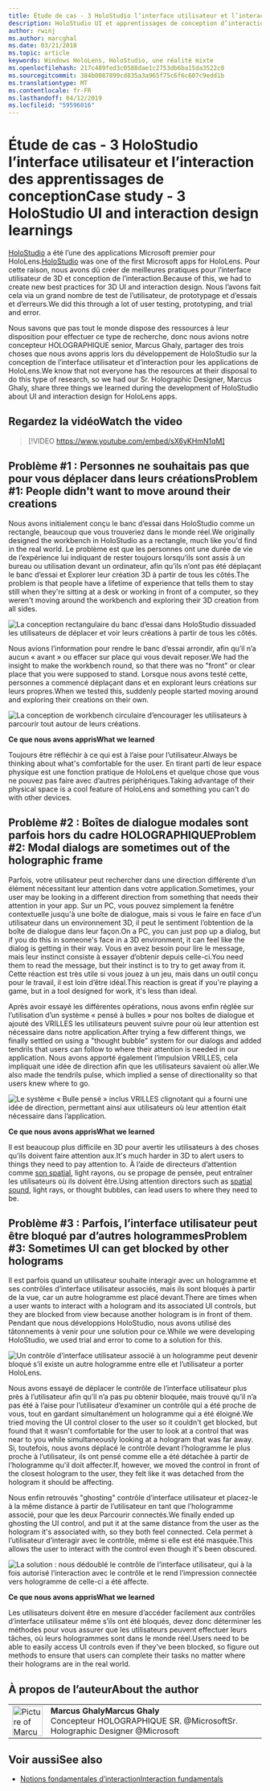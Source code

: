```yaml
---
title: Étude de cas - 3 HoloStudio l’interface utilisateur et l’interaction des apprentissages de conception
description: HoloStudio UI et apprentissages de conception d’interaction
author: rwinj
ms.author: marcghal
ms.date: 03/21/2018
ms.topic: article
keywords: Windows HoloLens, HoloStudio, une réalité mixte
ms.openlocfilehash: 217c489fed3c0588dae1c2753db6ba15da3522c8
ms.sourcegitcommit: 384b0087899cd835a3a965f75c6f6c607c9edd1b
ms.translationtype: MT
ms.contentlocale: fr-FR
ms.lasthandoff: 04/12/2019
ms.locfileid: "59596016"
---
```

# <a name="case-study---3-holostudio-ui-and-interaction-design-learnings"></a><span data-ttu-id="67507-104">Étude de cas - 3 HoloStudio l’interface utilisateur et l’interaction des apprentissages de conception</span><span class="sxs-lookup"><span data-stu-id="67507-104">Case study - 3 HoloStudio UI and interaction design learnings</span></span>

<span data-ttu-id="67507-105">[HoloStudio](https://www.youtube.com/watch?v=BRIJG0x_We8) a été l’une des applications Microsoft premier pour HoloLens.</span><span class="sxs-lookup"><span data-stu-id="67507-105">[HoloStudio](https://www.youtube.com/watch?v=BRIJG0x_We8) was one of the first Microsoft apps for HoloLens.</span></span> <span data-ttu-id="67507-106">Pour cette raison, nous avons dû créer de meilleures pratiques pour l’interface utilisateur de 3D et conception de l’interaction.</span><span class="sxs-lookup"><span data-stu-id="67507-106">Because of this, we had to create new best practices for 3D UI and interaction design.</span></span> <span data-ttu-id="67507-107">Nous l’avons fait cela via un grand nombre de test de l’utilisateur, de prototypage et d’essais et d’erreurs.</span><span class="sxs-lookup"><span data-stu-id="67507-107">We did this through a lot of user testing, prototyping, and trial and error.</span></span>

<span data-ttu-id="67507-108">Nous savons que pas tout le monde dispose des ressources à leur disposition pour effectuer ce type de recherche, donc nous avions notre concepteur HOLOGRAPHIQUE senior, Marcus Ghaly, partager des trois choses que nous avons appris lors du développement de HoloStudio sur la conception de l’interface utilisateur et d’interaction pour les applications de HoloLens.</span><span class="sxs-lookup"><span data-stu-id="67507-108">We know that not everyone has the resources at their disposal to do this type of research, so we had our Sr. Holographic Designer, Marcus Ghaly, share three things we learned during the development of HoloStudio about UI and interaction design for HoloLens apps.</span></span>

## <a name="watch-the-video"></a><span data-ttu-id="67507-109">Regardez la vidéo</span><span class="sxs-lookup"><span data-stu-id="67507-109">Watch the video</span></span>

>[!VIDEO https://www.youtube.com/embed/sX6yKHmN1qM]

## <a name="problem-1-people-didnt-want-to-move-around-their-creations"></a><span data-ttu-id="67507-110">Problème #1 : Personnes ne souhaitais pas que pour vous déplacer dans leurs créations</span><span class="sxs-lookup"><span data-stu-id="67507-110">Problem #1: People didn't want to move around their creations</span></span>

<span data-ttu-id="67507-111">Nous avons initialement conçu le banc d’essai dans HoloStudio comme un rectangle, beaucoup que vous trouveriez dans le monde réel.</span><span class="sxs-lookup"><span data-stu-id="67507-111">We originally designed the workbench in HoloStudio as a rectangle, much like you'd find in the real world.</span></span> <span data-ttu-id="67507-112">Le problème est que les personnes ont une durée de vie de l’expérience lui indiquant de rester toujours lorsqu’ils sont assis à un bureau ou utilisation devant un ordinateur, afin qu’ils n’ont pas été déplaçant le banc d’essai et Explorer leur création 3D à partir de tous les côtés.</span><span class="sxs-lookup"><span data-stu-id="67507-112">The problem is that people have a lifetime of experience that tells them to stay still when they're sitting at a desk or working in front of a computer, so they weren't moving around the workbench and exploring their 3D creation from all sides.</span></span>

![La conception rectangulaire du banc d’essai dans HoloStudio dissuaded les utilisateurs de déplacer et voir leurs créations à partir de tous les côtés.](images/rectangular-workbench-500px.jpg)

<span data-ttu-id="67507-114">Nous avions l’information pour rendre le banc d’essai arrondir, afin qu’il n’a aucun « avant » ou effacer sur place qui vous devait reposer.</span><span class="sxs-lookup"><span data-stu-id="67507-114">We had the insight to make the workbench round, so that there was no "front" or clear place that you were supposed to stand.</span></span> <span data-ttu-id="67507-115">Lorsque nous avons testé cette, personnes a commencé déplaçant dans et en explorant leurs créations sur leurs propres.</span><span class="sxs-lookup"><span data-stu-id="67507-115">When we tested this, suddenly people started moving around and exploring their creations on their own.</span></span>

![La conception de workbench circulaire d’encourager les utilisateurs à parcourir tout autour de leurs créations.](images/circular-workbench-500px.jpg)

<span data-ttu-id="67507-117">**Ce que nous avons appris**</span><span class="sxs-lookup"><span data-stu-id="67507-117">**What we learned**</span></span>

<span data-ttu-id="67507-118">Toujours être réfléchir à ce qui est à l’aise pour l’utilisateur.</span><span class="sxs-lookup"><span data-stu-id="67507-118">Always be thinking about what's comfortable for the user.</span></span> <span data-ttu-id="67507-119">En tirant parti de leur espace physique est une fonction pratique de HoloLens et quelque chose que vous ne pouvez pas faire avec d’autres périphériques.</span><span class="sxs-lookup"><span data-stu-id="67507-119">Taking advantage of their physical space is a cool feature of HoloLens and something you can't do with other devices.</span></span>

## <a name="problem-2-modal-dialogs-are-sometimes-out-of-the-holographic-frame"></a><span data-ttu-id="67507-120">Problème #2 : Boîtes de dialogue modales sont parfois hors du cadre HOLOGRAPHIQUE</span><span class="sxs-lookup"><span data-stu-id="67507-120">Problem #2: Modal dialogs are sometimes out of the holographic frame</span></span>

<span data-ttu-id="67507-121">Parfois, votre utilisateur peut rechercher dans une direction différente d’un élément nécessitant leur attention dans votre application.</span><span class="sxs-lookup"><span data-stu-id="67507-121">Sometimes, your user may be looking in a different direction from something that needs their attention in your app.</span></span> <span data-ttu-id="67507-122">Sur un PC, vous pouvez simplement la fenêtre contextuelle jusqu'à une boîte de dialogue, mais si vous le faire en face d’un utilisateur dans un environnement 3D, il peut le sentiment l’obtention de la boîte de dialogue dans leur façon.</span><span class="sxs-lookup"><span data-stu-id="67507-122">On a PC, you can just pop up a dialog, but if you do this in someone's face in a 3D environment, it can feel like the dialog is getting in their way.</span></span> <span data-ttu-id="67507-123">Vous en avez besoin pour lire le message, mais leur instinct consiste à essayer d’obtenir depuis celle-ci.</span><span class="sxs-lookup"><span data-stu-id="67507-123">You need them to read the message, but their instinct is to try to get away from it.</span></span> <span data-ttu-id="67507-124">Cette réaction est très utile si vous jouez à un jeu, mais dans un outil conçu pour le travail, il est loin d’être idéal.</span><span class="sxs-lookup"><span data-stu-id="67507-124">This reaction is great if you're playing a game, but in a tool designed for work, it's less than ideal.</span></span>

<span data-ttu-id="67507-125">Après avoir essayé les différentes opérations, nous avons enfin réglée sur l’utilisation d’un système « pensé à bulles » pour nos boîtes de dialogue et ajouté des VRILLES les utilisateurs peuvent suivre pour où leur attention est nécessaire dans notre application.</span><span class="sxs-lookup"><span data-stu-id="67507-125">After trying a few different things, we finally settled on using a "thought bubble" system for our dialogs and added tendrils that users can follow to where their attention is needed in our application.</span></span> <span data-ttu-id="67507-126">Nous avons apporté également l’impulsion VRILLES, cela impliquait une idée de direction afin que les utilisateurs savaient où aller.</span><span class="sxs-lookup"><span data-stu-id="67507-126">We also made the tendrils pulse, which implied a sense of directionality so that users knew where to go.</span></span>

![Le système « Bulle pensé » inclus VRILLES clignotant qui a fourni une idée de direction, permettant ainsi aux utilisateurs où leur attention était nécessaire dans l’application.](images/thought-bubble-500px.jpg)

<span data-ttu-id="67507-128">**Ce que nous avons appris**</span><span class="sxs-lookup"><span data-stu-id="67507-128">**What we learned**</span></span>

<span data-ttu-id="67507-129">Il est beaucoup plus difficile en 3D pour avertir les utilisateurs à des choses qu’ils doivent faire attention aux.</span><span class="sxs-lookup"><span data-stu-id="67507-129">It's much harder in 3D to alert users to things they need to pay attention to.</span></span> <span data-ttu-id="67507-130">À l’aide de directeurs d’attention comme [son spatial](spatial-sound.md), light rayons, ou se propage de pensée, peut entraîner les utilisateurs où ils doivent être.</span><span class="sxs-lookup"><span data-stu-id="67507-130">Using attention directors such as [spatial sound](spatial-sound.md), light rays, or thought bubbles, can lead users to where they need to be.</span></span>

## <a name="problem-3-sometimes-ui-can-get-blocked-by-other-holograms"></a><span data-ttu-id="67507-131">Problème #3 : Parfois, l’interface utilisateur peut être bloqué par d’autres hologrammes</span><span class="sxs-lookup"><span data-stu-id="67507-131">Problem #3: Sometimes UI can get blocked by other holograms</span></span>

<span data-ttu-id="67507-132">Il est parfois quand un utilisateur souhaite interagir avec un hologramme et ses contrôles d’interface utilisateur associés, mais ils sont bloqués à partir de la vue, car un autre hologramme est placé devant.</span><span class="sxs-lookup"><span data-stu-id="67507-132">There are times when a user wants to interact with a hologram and its associated UI controls, but they are blocked from view because another hologram is in front of them.</span></span> <span data-ttu-id="67507-133">Pendant que nous développions HoloStudio, nous avons utilisé des tâtonnements à venir pour une solution pour ce.</span><span class="sxs-lookup"><span data-stu-id="67507-133">While we were developing HoloStudio, we used trial and error to come to a solution for this.</span></span>

![Un contrôle d’interface utilisateur associé à un hologramme peut devenir bloqué s’il existe un autre hologramme entre elle et l’utilisateur a porter HoloLens.](images/ui-blocked-500px.jpg)

<span data-ttu-id="67507-135">Nous avons essayé de déplacer le contrôle de l’interface utilisateur plus près à l’utilisateur afin qu’il n’a pas pu obtenir bloquée, mais trouvé qu’il n’a pas été à l’aise pour l’utilisateur d’examiner un contrôle qui a été proche de vous, tout en gardant simultanément un hologramme qui a été éloigné.</span><span class="sxs-lookup"><span data-stu-id="67507-135">We tried moving the UI control closer to the user so it couldn't get blocked, but found that it wasn't comfortable for the user to look at a control that was near to you while simultaneously looking at a hologram that was far away.</span></span> <span data-ttu-id="67507-136">Si, toutefois, nous avons déplacé le contrôle devant l’hologramme le plus proche à l’utilisateur, ils ont pensé comme elle a été détachée à partir de l’hologramme qu'il doit affecter.</span><span class="sxs-lookup"><span data-stu-id="67507-136">If, however, we moved the control in front of the closest hologram to the user, they felt like it was detached from the hologram it should be affecting.</span></span>

<span data-ttu-id="67507-137">Nous enfin retrouvés "ghosting" contrôle d’interface utilisateur et placez-le à la même distance à partir de l’utilisateur en tant que l’hologramme associé, pour que les deux Parcourir connectés.</span><span class="sxs-lookup"><span data-stu-id="67507-137">We finally ended up ghosting the UI control, and put it at the same distance from the user as the hologram it's associated with, so they both feel connected.</span></span> <span data-ttu-id="67507-138">Cela permet à l’utilisateur d’interagir avec le contrôle, même si elle est été masquée.</span><span class="sxs-lookup"><span data-stu-id="67507-138">This allows the user to interact with the control even though it's been obscured.</span></span>

![La solution : nous dédoublé le contrôle de l’interface utilisateur, qui à la fois autorisé l’interaction avec le contrôle et le rend l’impression connectée vers hologramme de celle-ci a été affecte.](images/ghosting-ui-500px.jpg)

<span data-ttu-id="67507-140">**Ce que nous avons appris**</span><span class="sxs-lookup"><span data-stu-id="67507-140">**What we learned**</span></span>

<span data-ttu-id="67507-141">Les utilisateurs doivent être en mesure d’accéder facilement aux contrôles d’interface utilisateur même s’ils ont été bloqués, devez donc déterminer les méthodes pour vous assurer que les utilisateurs peuvent effectuer leurs tâches, où leurs hologrammes sont dans le monde réel.</span><span class="sxs-lookup"><span data-stu-id="67507-141">Users need to be able to easily access UI controls even if they've been blocked, so figure out methods to ensure that users can complete their tasks no matter where their holograms are in the real world.</span></span>

## <a name="about-the-author"></a><span data-ttu-id="67507-142">À propos de l’auteur</span><span class="sxs-lookup"><span data-stu-id="67507-142">About the author</span></span>

<table style="border-collapse:collapse">
<tr>
<td style="border-style: none" width="60"><img alt="Picture of Marcus Ghaly" width="60" height="60" src="images/marcus-ghaly-200px.jpg"></td>
<td style="border-style: none"><span data-ttu-id="67507-143"><b>Marcus Ghaly</b></span><span class="sxs-lookup"><span data-stu-id="67507-143"><b>Marcus Ghaly</b></span></span><br><span data-ttu-id="67507-144">Concepteur HOLOGRAPHIQUE SR. @Microsoft</span><span class="sxs-lookup"><span data-stu-id="67507-144">Sr. Holographic Designer @Microsoft</span></span></td>
</tr>
</table>

## <a name="see-also"></a><span data-ttu-id="67507-145">Voir aussi</span><span class="sxs-lookup"><span data-stu-id="67507-145">See also</span></span>
* [<span data-ttu-id="67507-146">Notions fondamentales d’interaction</span><span class="sxs-lookup"><span data-stu-id="67507-146">Interaction fundamentals</span></span>](interaction-fundamentals.md)

 
